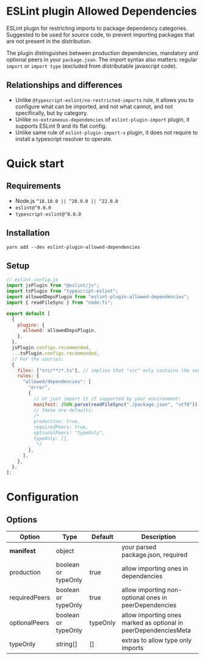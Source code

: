 # ESLint plugin Allowed Dependencies

ESLint plugin for restricting imports to package dependency categories.
Suggested to be used for source code, to prevent importing packages that are not present in the distribution.

The plugin distinguishes between production dependencies, mandatory and optional peers in your `package.json`.
The import syntax also matters: regular `import` or `import type` (excluded from distributable javascript code).

## Relationships and differences

- Unlike `@typescript-eslint/no-restricted-imports` rule, it allows you to configure what can be imported, and not what
  cannot, and not specifically, but by category.
- Unlike `no-extraneous-dependencies` of `eslint-plugin-import` plugin, it supports ESLint 9 and its flat config.
- Unlike same rule of `eslint-plugin-import-x` plugin, it does not require to install a typescript resolver to operate.

# Quick start

## Requirements

- Node.js `^18.18.0 || ^20.9.0 || ^22.0.0`
- `eslint@^9.0.0`
- `typescript-eslint@^8.0.0`

## Installation

```shell
yarn add --dev eslint-plugin-allowed-dependencies
```

## Setup

```javascript
// eslint.config.js
import jsPlugin from "@eslint/js";
import tsPlugin from "typescript-eslint";
import allowedDepsPlugin from "eslint-plugin-allowed-dependencies";
import { readFileSync } from "node:fs";

export default [
  {
    plugins: {
      allowed: allowedDepsPlugin,
    },
  },
  jsPlugin.configs.recommended,
  ...tsPlugin.configs.recommended,
  // For the sources:
  {
    files: ["src/**/*.ts"], // implies that "src" only contains the sources
    rules: {
      "allowed/dependencies": [
        "error",
        {
          // or just import it if supported by your environment:
          manifest: JSON.parse(readFileSync("./package.json", "utf8")),
          // these are defaults:
          /*
          production: true,
          requiredPeers: true,
          optionalPeers: "typeOnly",
          typeOnly: [],
           */
        },
      ],
    },
  },
];
```

# Configuration

## Options

| Option        | Type                | Default  | Description                                                     |
| ------------- | ------------------- | -------- | --------------------------------------------------------------- |
| **manifest**  | object              |          | your parsed package.json, required                              |
| production    | boolean or typeOnly | true     | allow importing ones in dependencies                            |
| requiredPeers | boolean or typeOnly | true     | allow importing non-optional ones in peerDependencies           |
| optionalPeers | boolean or typeOnly | typeOnly | allow importing ones marked as optional in peerDependenciesMeta |
| typeOnly      | string[]            | []       | extras to allow type only imports                               |
